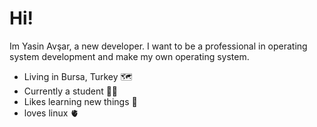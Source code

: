


# Hi!    

Im Yasin Avşar, a new developer. I want to be a professional in operating system development and make my own operating system.

- Living in Bursa, Turkey 🗺️
- Currently a student 👨‍🏫
- Likes learning new things 📖
- loves linux 🫀 
